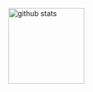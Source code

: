 <p align="left"> 
   <img alt="github stats" height="150px" src="https://github-readme-stats.vercel.app/api?username=nomanoma121&theme=tokyonight&show_icons=ture" />
</p>
